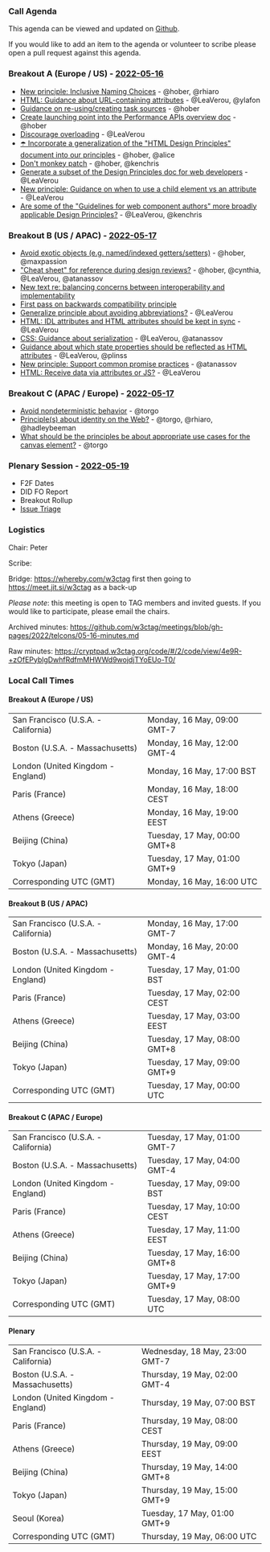 ### Call Agenda

This agenda can be viewed and updated on [Github](https://github.com/w3ctag/meetings/blob/gh-pages/2022/telcons/05-16-agenda.md).

If you would like to add an item to the agenda or volunteer to scribe please open a pull request against this agenda.

### Breakout A (Europe / US) - [2022-05-16](https://www.timeanddate.com/worldclock/converter.html?iso=20220516T160000&p1=224&p2=43&p3=136&p4=195&p5=26&p6=33&p7=248&p8=235)

* [New principle: Inclusive Naming Choices](https://github.com/w3ctag/design-principles/issues/253) - @hober, @rhiaro
* [HTML: Guidance about URL-containing attributes](https://github.com/w3ctag/design-principles/issues/278) - @LeaVerou, @ylafon
* [Guidance on re-using/creating task sources](https://github.com/w3ctag/design-principles/issues/38) - @hober
* [Create launching point into the Performance APIs overview doc](https://github.com/w3ctag/design-principles/issues/52) - @hober
* [Discourage overloading](https://github.com/w3ctag/design-principles/issues/131) - @LeaVerou
* [☂️ Incorporate a generalization of the "HTML Design Principles" document into our principles](https://github.com/w3ctag/design-principles/issues/160) - @hober, @alice
* [Don't monkey patch](https://github.com/w3ctag/design-principles/issues/184) - @hober, @kenchris
* [Generate a subset of the Design Principles doc for web developers](https://github.com/w3ctag/design-principles/issues/268) - @LeaVerou
* [New principle: Guidance on when to use a child element vs an attribute](https://github.com/w3ctag/design-principles/issues/270) - @LeaVerou
* [Are some of the "Guidelines for web component authors" more broadly applicable Design Principles?](https://github.com/w3ctag/design-principles/issues/271) - @LeaVerou, @kenchris

### Breakout B (US / APAC) - [2022-05-17](https://www.timeanddate.com/worldclock/converter.html?iso=20220517T000000&p1=224&p2=43&p3=136&p4=195&p5=26&p6=33&p7=248&p8=235)

* [Avoid exotic objects (e.g. named/indexed getters/setters)](https://github.com/w3ctag/design-principles/issues/16) - @hober, @maxpassion
* ["Cheat sheet" for reference during design reviews?](https://github.com/w3ctag/design-principles/issues/154) - @hober, @cynthia, @LeaVerou, @atanassov
* [New text re: balancing concerns between interoperability and implementability](https://github.com/w3ctag/design-principles/pull/290)
* [First pass on backwards compatibility principle](https://github.com/w3ctag/design-principles/pull/354)
* [Generalize principle about avoiding abbreviations?](https://github.com/w3ctag/design-principles/issues/276) - @LeaVerou
* [HTML: IDL attributes and HTML attributes should be kept in sync](https://github.com/w3ctag/design-principles/issues/279) - @LeaVerou
* [CSS: Guidance about serialization](https://github.com/w3ctag/design-principles/issues/284) - @LeaVerou, @atanassov
* [Guidance about which state properties should be reflected as HTML attributes](https://github.com/w3ctag/design-principles/issues/289) - @LeaVerou, @plinss
* [New principle: Support common promise practices](https://github.com/w3ctag/design-principles/issues/342) - @atanassov
* [HTML: Receive data via attributes or JS?](https://github.com/w3ctag/design-principles/issues/348) - @LeaVerou

### Breakout C (APAC / Europe) - [2022-05-17](https://www.timeanddate.com/worldclock/converter.html?iso=20220517T080000&p1=224&p2=43&p3=136&p4=195&p5=26&p6=33&p7=248&p8=235)

* [Avoid nondeterministic behavior](https://github.com/w3ctag/design-principles/issues/3) - @torgo
* [Principle(s) about identity on the Web?](https://github.com/w3ctag/design-principles/issues/324) - @torgo, @rhiaro, @hadleybeeman
* [What should be the principles be about appropriate use cases for the canvas element?](https://github.com/w3ctag/design-principles/issues/369) - @torgo

### Plenary Session - [2022-05-19](https://www.timeanddate.com/worldclock/converter.html?iso=20220519T060000&p1=224&p2=43&p3=136&p4=195&p5=26&p6=33&p7=248&p8=235)

* F2F Dates
* DID FO Report
* Breakout Rollup
* [Issue Triage](https://github.com/w3ctag/design-reviews/issues?q=is%3Aissue+is%3Aopen+label%3A%22Progress%3A+untriaged%22)

### Logistics

Chair: Peter

Scribe:

Bridge: https://whereby.com/w3ctag first then going to https://meet.jit.si/w3ctag as a back-up

*Please note*: this meeting is open to TAG members and invited guests. If you would like to participate, please email the chairs.

Archived minutes: https://github.com/w3ctag/meetings/blob/gh-pages/2022/telcons/05-16-minutes.md

Raw minutes: https://cryptpad.w3ctag.org/code/#/2/code/view/4e9R-+zOfEPyblgDwhfRdfmMHWWd9wojdjTYoEUo-T0/


### Local Call Times

#### Breakout A (Europe / US)

<table>
<tr><td> San Francisco (U.S.A. - California) <td> Monday, 16 May, 09:00 GMT-7</td></tr>
<tr><td> Boston (U.S.A. - Massachusetts) <td> Monday, 16 May, 12:00 GMT-4</td></tr>
<tr><td> London (United Kingdom - England) <td> Monday, 16 May, 17:00 BST</td></tr>
<tr><td> Paris (France) <td> Monday, 16 May, 18:00 CEST</td></tr>
<tr><td> Athens (Greece) <td> Monday, 16 May, 19:00 EEST</td></tr>
<tr><td> Beijing (China) <td> Tuesday, 17 May, 00:00 GMT+8</td></tr>
<tr><td> Tokyo (Japan) <td> Tuesday, 17 May, 01:00 GMT+9</td></tr>
<tr><td> Corresponding UTC (GMT) <td> Monday, 16 May, 16:00 UTC</td></tr>
</table>

#### Breakout B (US / APAC)

<table>
<tr><td> San Francisco (U.S.A. - California) <td> Monday, 16 May, 17:00 GMT-7</td></tr>
<tr><td> Boston (U.S.A. - Massachusetts) <td> Monday, 16 May, 20:00 GMT-4</td></tr>
<tr><td> London (United Kingdom - England) <td> Tuesday, 17 May, 01:00 BST</td></tr>
<tr><td> Paris (France) <td> Tuesday, 17 May, 02:00 CEST</td></tr>
<tr><td> Athens (Greece) <td> Tuesday, 17 May, 03:00 EEST</td></tr>
<tr><td> Beijing (China) <td> Tuesday, 17 May, 08:00 GMT+8</td></tr>
<tr><td> Tokyo (Japan) <td> Tuesday, 17 May, 09:00 GMT+9</td></tr>
<tr><td> Corresponding UTC (GMT) <td> Tuesday, 17 May, 00:00 UTC</td></tr>
</table>

#### Breakout C (APAC / Europe)

<table>
<tr><td> San Francisco (U.S.A. - California) <td> Tuesday, 17 May, 01:00 GMT-7</td></tr>
<tr><td> Boston (U.S.A. - Massachusetts) <td> Tuesday, 17 May, 04:00 GMT-4</td></tr>
<tr><td> London (United Kingdom - England) <td> Tuesday, 17 May, 09:00 BST</td></tr>
<tr><td> Paris (France) <td> Tuesday, 17 May, 10:00 CEST</td></tr>
<tr><td> Athens (Greece) <td> Tuesday, 17 May, 11:00 EEST</td></tr>
<tr><td> Beijing (China) <td> Tuesday, 17 May, 16:00 GMT+8</td></tr>
<tr><td> Tokyo (Japan) <td> Tuesday, 17 May, 17:00 GMT+9</td></tr>
<tr><td> Corresponding UTC (GMT) <td> Tuesday, 17 May, 08:00 UTC</td></tr>
</table>

#### Plenary

<table>
<tr><td> San Francisco (U.S.A. - California) <td> Wednesday, 18 May, 23:00 GMT-7</td></tr>
<tr><td> Boston (U.S.A. - Massachusetts) <td> Thursday, 19 May, 02:00 GMT-4</td></tr>
<tr><td> London (United Kingdom - England) <td> Thursday, 19 May, 07:00 BST</td></tr>
<tr><td> Paris (France) <td> Thursday, 19 May, 08:00 CEST</td></tr>
<tr><td> Athens (Greece) <td> Thursday, 19 May, 09:00 EEST</td></tr>
<tr><td> Beijing (China) <td> Thursday, 19 May, 14:00 GMT+8</td></tr>
<tr><td> Tokyo (Japan) <td> Thursday, 19 May, 15:00 GMT+9</td></tr>
<tr><td> Seoul (Korea) <td> Tuesday, 17 May, 01:00 GMT+9</td></tr>
<tr><td> Corresponding UTC (GMT) <td> Thursday, 19 May, 06:00 UTC</td></tr>
</table>
